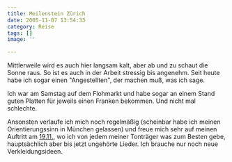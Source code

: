 ```yaml
---
title: Meilenstein Zürich
date: 2005-11-07 13:54:33
category: Reise
tags: []
image: ''

---
```


Mittlerweile wird es auch hier langsam kalt, aber ab und zu schaut die Sonne raus. So ist es auch in der Arbeit stressig bis angenehm. Seit heute habe ich sogar einen "Angestellten", der machen muß, was ich sage.  

  

Ich war am Samstag auf dem Flohmarkt und habe sogar an einem Stand guten Platten für jeweils einen Franken bekommen. Und nicht mal schlechte.  

  

Ansonsten verlaufe ich mich noch regelmäßig (scheinbar habe ich meinen Orientierungssinn in München gelassen) und freue mich sehr auf meinen Auftritt am [19.11.](http://www.misantropolis.de/2005/11/mal-wieder-aktiv), wo ich von jedem meiner Tonträger was zum Besten gebe, hauptsächlich aber bis jetzt ungehörte Lieder. Ich brauche nur noch neue Verkleidungsideen.
